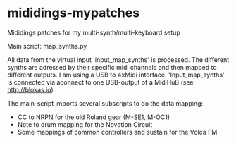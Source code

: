 # mididings-mypatches
Mididings patches for my multi-synth/multi-keyboard setup

Main script: map_synths.py

All data from the virtual input 'input_map_synths' is processed. The different synths are adressed by their specific midi channels and then mapped to different outputs. I am using a USB to 4xMidi interface. 
'Input_map_synths' is connected via aconnect to one USB-output of a MidiHuB (see http://blokas.io).

The main-script imports several subscripts to do the data mapping:
- CC to NRPN for the old Roland gear (M-SE1, M-OC1)
- Note to drum mapping for the Novation Circuit
- Some mappings of common controllers and sustain for the Volca FM

